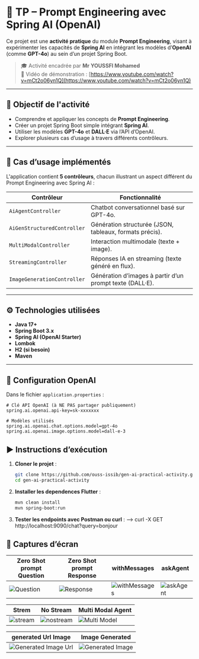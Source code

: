 # 🤖 TP – Prompt Engineering avec Spring AI (OpenAI)

Ce projet est une **activité pratique** du module **Prompt Engineering**, visant à expérimenter les capacités de **Spring AI** en intégrant les modèles d’**OpenAI** (comme **GPT-4o**) au sein d’un projet Spring Boot.

> 🎓 Activité encadrée par **Mr YOUSSFI Mohamed**  
> 🎥 Vidéo de démonstration : [https://www.youtube.com/watch?v=mCt2o06yn1Q](https://www.youtube.com/watch?v=mCt2o06yn1Q)

---

## 🎯 Objectif de l'activité

- Comprendre et appliquer les concepts de **Prompt Engineering**.
- Créer un projet Spring Boot simple intégrant **Spring AI**.
- Utiliser les modèles **GPT-4o** et **DALL·E** via l’API d’OpenAI.
- Explorer plusieurs cas d’usage à travers différents contrôleurs.

---

## 🧠 Cas d’usage implémentés

L'application contient **5 contrôleurs**, chacun illustrant un aspect différent du Prompt Engineering avec Spring AI :

| Contrôleur | Fonctionnalité |
|------------|----------------|
| `AiAgentController` | Chatbot conversationnel basé sur GPT-4o. |
| `AiGenStructuredController` | Génération structurée (JSON, tableaux, formats précis). |
| `MultiModalController` | Interaction multimodale (texte + image). |
| `StreamingController` | Réponses IA en streaming (texte généré en flux). |
| `ImageGenerationController` | Génération d’images à partir d’un prompt texte (DALL·E). |

---

## ⚙️ Technologies utilisées

- **Java 17+**
- **Spring Boot 3.x**
- **Spring AI (OpenAI Starter)**
- **Lombok**
- **H2 (si besoin)**
- **Maven**

---

## 🔐 Configuration OpenAI

Dans le fichier `application.properties` :

```properties
# Clé API OpenAI (à NE PAS partager publiquement)
spring.ai.openai.api-key=sk-xxxxxxx

# Modèles utilisés
spring.ai.openai.chat.options.model=gpt-4o
spring.ai.openai.image.options.model=dall-e-3
```


## ▶️ Instructions d’exécution

1. **Cloner le projet** :
   ```bash
   git clone https://github.com/ouss-issib/gen-ai-practical-activity.git
   cd gen-ai-practical-activity

2. **Installer les dependences Flutter** :
   ```bash
   mvn clean install
   mvn spring-boot:run

3. **Tester les endpoints avec Postman ou curl** :
 --> curl -X GET http://localhost:9090/chat?query=bonjour


## 📸 Captures d’écran

| Zero Shot prompt Question | Zero Shot prompt Response | withMessages | askAgent |
|---|---|---|---|
| ![Question ](./captures/zero-shot-question.png)  | ![Response](./captures/zero-shot-response.png) | ![withMessages](./captures/withMessages.png) | ![askAgent](./captures/askAgent.png)|

| Strem | No Stream | Multi Modal Agent |
|---|---|---|
| ![stream](./captures/stream.png) | ![nostream](./captures/nostream.png) | ![Multi Model](./captures/multimodal.png) |

| generated Url Image | Image Generated | 
|---|---|
| ![Generated Image Url](./captures/generateImageUrl.png) | ![Generated Image](./captures/image-generated.png) |
